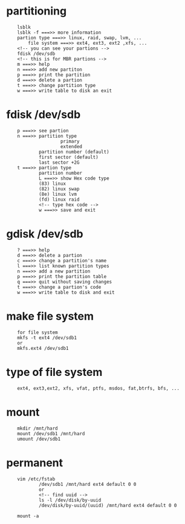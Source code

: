 # partitioning

        lsblk
        lsblk -f ===>> more information
        partion type ===>> linux, raid, swap, lvm, ...
	        file system ===>> ext4, ext3, ext2 ,xfs, ...
        <!-- you can see your partions -->
        fdisk /dev/sdb
        <!-- this is for MBR partions -->
        m ===>> help
        n ===>> add new partiton
        p ===>> print the partition
        d ===>> delete a partion
        t ===>> change partition type
        w ===>> write table to disk an exit

# fdisk /dev/sdb
        p ===>> see partion
        n ===>> partition type
                        primary
                        extended
                partition number (default)
                first sector (default)
                last sector +2G
        t ===>> partion type
                partition number
                L ===>> show Hex code type
                (83) linux
                (82) linux swap
                (8e) linux lvm
                (fd) linux raid
                <!-- type hex code -->
                w ===>> save and exit

# gdisk /dev/sdb
        ? ===>> help
        d ===>> delete a partion
        c ===>> change a partition's name
        l ===>> list known partition types
        n ===>> add a new partition
        p ===>> print the partition table
        q ===>> quit without saving changes
        t ===>> change a partion's code
        w ===>> write table to disk and exit
        
# make file system
        for file system
        mkfs -t ext4 /dev/sdb1
        or
        mkfs.ext4 /dev/sdb1

# type of file system
        ext4, ext3,ext2, xfs, vfat, ptfs, msdos, fat,btrfs, bfs, ...

# mount
        mkdir /mnt/hard
        mount /dev/sdb1 /mnt/hard
        umount /dev/sdb1

# permanent
        vim /etc/fstab
                /dev/sdb1 /mnt/hard ext4 default 0 0
                or
                <!-- find uuid -->
                ls -l /dev/disk/by-uuid
                /dev/disk/by-uuid/(uuid) /mnt/hard ext4 default 0 0
                
        mount -a







